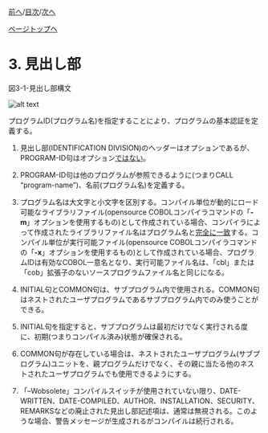 <!--navi start1-->
[前へ](2-2.md)/[目次](https://momo2584.github.io/opensourcecobol.github.io/markdown/TOC.html)/[次へ](4-1-1.md)
<!--navi end1-->
<!--navi start2-->

[ページトップへ](3.md)
<!--navi end2-->
# 3. 見出し部

図3-1-見出し部構文

![alt text](Image/3-1.png)

プログラムID(プログラム名)を指定することにより、プログラムの基本認証を定義する。
1. 見出し部(IDENTIFICATION DIVISION)のヘッダーはオプションであるが、PROGRAM-ID句はオプション<u>ではない</u>。

2. PROGRAM-ID句は他のプログラムが参照できるように(つまりCALL “program-name”)、名前(プログラム名)を定義する。

3. プログラム名は大文字と小文字を区別する。コンパイル単位が動的にロード可能なライブラリファイル(opensource COBOLコンパイラコマンドの「**-m**」オプションを使用するもの)として作成されている場合、コンパイラによって作成されたライブラリファイル名はプログラム名と<u>完全に一致</u>する。コンパイル単位が実行可能ファイル(opensource COBOLコンパイラコマンドの「**-x**」オプションを使用するもの)として作成されている場合、プログラムIDは有効なCOBOL一意名となり、実行可能ファイル名は、「cbl」または「cob」拡張子のないソースプログラムファイル名と同じになる。

4. INITIAL句とCOMMON句は、サブプログラム内で使用される。COMMON句はネストされたユーザプログラムであるサブプログラム内でのみ使うことができる。

5. INITIAL句を指定すると、サブプログラムは最初だけでなく実行される度に、初期(つまりコンパイル済み)状態が確保される。

6. COMMON句が存在している場合は、ネストされたユーザプログラム(サブプログラム)ユニットを、親プログラムだけでなく、その親に当たる他のネストされたユーザプログラムでも使用できるようにする。

7. 「–Wobsolete」コンパイルスイッチが使用されていない限り、DATE-WRITTEN、DATE-COMPILED、AUTHOR、INSTALLATION、SECURITY、REMARKSなどの廃止された見出し部記述項は、通常は無視される。このような場合、警告メッセージが生成されるがコンパイルは続行される。

